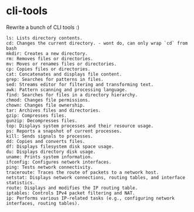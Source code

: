 # cli-tools
Rewrite a bunch of CLI tools :)

    ls: Lists directory contents.
    cd: Changes the current directory. - wont do, can only wrap `cd` from bash
    mkdir: Creates a new directory.
    rm: Removes files or directories.
    mv: Moves or renames files or directories.
    cp: Copies files or directories.
    cat: Concatenates and displays file content.
    grep: Searches for patterns in files.
    sed: Streams editor for filtering and transforming text.
    awk: Pattern scanning and processing language.
    find: Searches for files in a directory hierarchy.
    chmod: Changes file permissions.
    chown: Changes file ownership.
    tar: Archives files and directories.
    gzip: Compresses files.
    gunzip: Decompresses files.
    top: Displays system processes and their resource usage.
    ps: Reports a snapshot of current processes.
    kill: Sends signals to processes.
    dd: Copies and converts files.
    df: Displays filesystem disk space usage.
    du: Displays directory disk usage.
    uname: Prints system information.
    ifconfig: Configures network interfaces.
    ping: Tests network connectivity.
    traceroute: Traces the route of packets to a network host.
    netstat: Displays network connections, routing tables, and interface statistics.
    route: Displays and modifies the IP routing table.
    iptables: Controls IPv4 packet filtering and NAT.
    ip: Performs various IP-related tasks (e.g., configuring network interfaces, routing tables).
